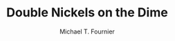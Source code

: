 ---
title: Double Nickels on the Dime
author: Michael T. Fournier
readingDate: 2012-08-01
layout: book
---